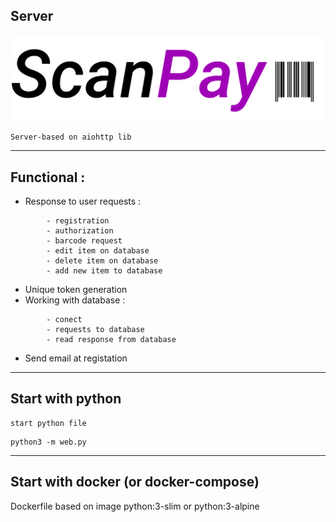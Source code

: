 ## Server

![ScanPay](Img1.png)

```
Server-based on aiohttp lib

```
___
## Functional :

- Response to user requests :  
```
        - registration 
        - authorization
        - barcode request
        - edit item on database
        - delete item on database
        - add new item to database
```
- Unique token generation
- Working with database : 
```
        - conect 
        - requests to database
        - read response from database
```        
- Send email at registation 

---
## Start with python 
```
start python file 
```
```
python3 -m web.py 

```


---

##  Start with docker (or docker-compose)

Dockerfile  based  on image python:3-slim or python:3-alpine










